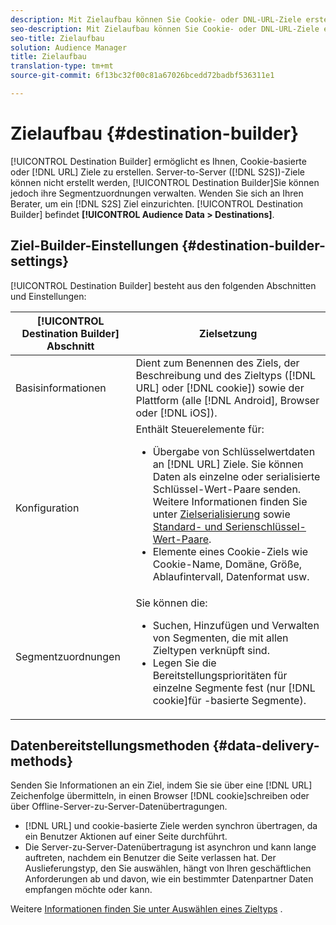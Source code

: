 ```yaml
---
description: Mit Zielaufbau können Sie Cookie- oder DNL-URL-Ziele erstellen. Server-to-Server (S 2 S)-Ziele können nicht mit Destination Builder erstellt werden, Sie können jedoch ihre Segmentzuordnungen verwalten. Wenden Sie sich an Ihren Berater, um ein S 2 S-Ziel einzurichten. Der Zielaufbau befindet sich unter Zielgruppendaten > Ziele.
seo-description: Mit Zielaufbau können Sie Cookie- oder DNL-URL-Ziele erstellen. Server-to-Server (S 2 S)-Ziele können nicht mit Destination Builder erstellt werden, Sie können jedoch ihre Segmentzuordnungen verwalten. Wenden Sie sich an Ihren Berater, um ein S 2 S-Ziel einzurichten. Der Zielaufbau befindet sich unter Zielgruppendaten > Ziele.
seo-title: Zielaufbau
solution: Audience Manager
title: Zielaufbau
translation-type: tm+mt
source-git-commit: 6f13bc32f00c81a67026bcedd72badbf536311e1

---
```



# Zielaufbau {#destination-builder}

[!UICONTROL Destination Builder] ermöglicht es Ihnen, Cookie-basierte oder [!DNL URL] Ziele zu erstellen. Server-to-Server ([!DNL S2S])-Ziele können nicht erstellt werden, [!UICONTROL Destination Builder]Sie können jedoch ihre Segmentzuordnungen verwalten. Wenden Sie sich an Ihren Berater, um ein [!DNL S2S] Ziel einzurichten. [!UICONTROL Destination Builder] befindet **[!UICONTROL Audience Data > Destinations]**.

## Ziel-Builder-Einstellungen {#destination-builder-settings}

<!-- destination-builder.xml -->

[!UICONTROL Destination Builder] besteht aus den folgenden Abschnitten und Einstellungen:

| [!UICONTROL Destination Builder] Abschnitt | Zielsetzung |
|--- |--- |
| Basisinformationen | Dient zum Benennen des Ziels, der Beschreibung und des Zieltyps ([!DNL URL] oder [!DNL cookie]) sowie der Plattform (alle [!DNL Android], Browser oder [!DNL iOS]). |
| Konfiguration | Enthält Steuerelemente für: <br/><ul><li>Übergabe von Schlüsselwertdaten an [!DNL URL] Ziele. Sie können Daten als einzelne oder serialisierte Schlüssel-Wert-Paare senden. Weitere Informationen finden Sie unter [Zielserialisierung](../../features/destinations/key-value-pairs.md#destination-serialized) sowie [Standard- und Serienschlüssel-Wert-Paare](../../features/destinations/key-value-pairs.md). </li><li>Elemente eines Cookie-Ziels wie Cookie-Name, Domäne, Größe, Ablaufintervall, Datenformat usw.</li></ul> |
| Segmentzuordnungen | Sie können die: <br/><ul><li>Suchen, Hinzufügen und Verwalten von Segmenten, die mit allen Zieltypen verknüpft sind. </li><li>Legen Sie die Bereitstellungsprioritäten für einzelne Segmente fest (nur [!DNL cookie]für -basierte Segmente).</li></ul> |

## Datenbereitstellungsmethoden {#data-delivery-methods}

Senden Sie Informationen an ein Ziel, indem Sie sie über eine [!DNL URL] Zeichenfolge übermitteln, in einen Browser [!DNL cookie]schreiben oder über Offline-Server-zu-Server-Datenübertragungen.

* [!DNL URL] und cookie-basierte Ziele werden synchron übertragen, da ein Benutzer Aktionen auf einer Seite durchführt.
* Die Server-zu-Server-Datenübertragung ist asynchron und kann lange auftreten, nachdem ein Benutzer die Seite verlassen hat. Der Auslieferungstyp, den Sie auswählen, hängt von Ihren geschäftlichen Anforderungen ab und davon, wie ein bestimmter Datenpartner Daten empfangen möchte oder kann.

Weitere [Informationen finden Sie unter Auswählen eines Zieltyps](../../features/destinations/destinations.md) .